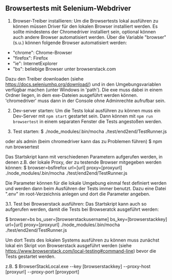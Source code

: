 ## Browsertests mit Selenium-Webdriver

1. Browser-Treiber installieren:
Um die Browsertests lokal ausführen zu können müssen Driver für den lokalen Browser installiert werden. Es sollte mindestens der Chromedriver installiert sein, optional können auch andere Browser automatisiert werden. Über die Variable "browser" (s.u.) können folgende Browser automatisiert werden:
 - "chrome": Chrome-Browser
 - "firefox": Firefox
 - "ie": InternetExplorer
 - "bs": beliebige Browser unter browserstack.com


Dazu den Treiber downloaden (siehe https://docs.seleniumhq.org/download/) und in den Umgebungsvariablen verfügbar machen (unter Windows in 'path'). Die exe muss dabei in einem Ordner liegen, in dem exe-Dateien ausgeführt werden können. 'chromedriver' muss dann in der Console ohne Adminrechte aufrufbar sein.

2. Dev-server starten:
Um die Tests lokal ausführen zu können muss ein Dev-Server mit `npm start` gestartet sein. Dann können mit `npm run browsertest` in einem separaten Fenster die Tests angestoßen werden.

3. Test starten:
$ ./node_modules/.bin/mocha ./test/end2end/TestRunner.js

oder als admin (beim chromedriver kann das zu Problemen führen)
$ npm run browsertest

Das Startskript kann mit verschiedenen Parametern aufgerufen werden, in denen z.B. der lokale Proxy, der zu testende Browser mitgegeben werden können:
$ browser=bsfirefox url=[url] proxy=[proxyurl] ./node_modules/.bin/mocha ./test/end2end/TestRunner.js

Die Parameter können für die lokale Umgebung einmal fest definiert werden und werden dann beim Ausführen der Tests immer benutzt. Dazu eine Datei ".env" im root-Verzeichnis anlegen und dort die Parameter angeben.

3.1. Test bei Browserstack ausführen:
Das Startskript kann auch so aufgerufen werden, damit die Tests bei Browseratck ausgeführt werden:

$ browser=bs bs_user=[browserstackusername] bs_key=[browserstackkey] url=[url] proxy=[proxyurl] ./node_modules/.bin/mocha ./test/end2end/TestRunner.js

Um dort Tests des lokalen Systems ausführen zu können muss zunächst lokal ein Skript von Browserstack ausgeführt werden (siehe https://www.browserstack.com/local-testing#command-line) bevor die Tests gestartet werden.

z.B.
$ BrowserStackLocal.exe --key [browserstackkey] --proxy-host [proxyurl] --proxy-port [proxyport]


